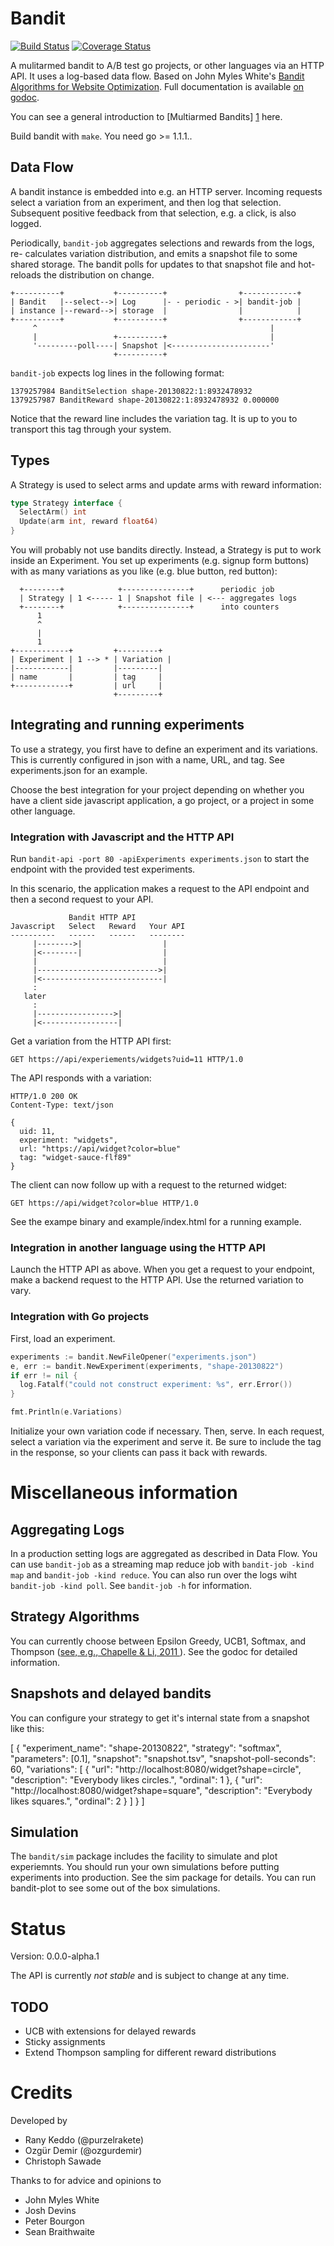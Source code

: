 # Bandit

[![Build Status](https://travis-ci.org/purzelrakete/bandit.png?branch=master)](https://travis-ci.org/purzelrakete/bandit)
[![Coverage Status](https://coveralls.io/repos/purzelrakete/bandit/badge.png)](https://coveralls.io/r/purzelrakete/bandit)

A mulitarmed bandit to A/B test go projects, or other languages via an HTTP API.
It uses a log-based data flow.
Based on John Myles White's [Bandit Algorithms for Website Optimization](http://shop.oreilly.com/product/0636920027393.do).
Full documentation is available [on godoc](http://godoc.org/github.com/purzelrakete/bandit).

You can see a general introduction to [Multiarmed Bandits] [1] here.

Build bandit with `make`. You need go >= 1.1.1..

## Data Flow

A bandit instance is embedded into e.g. an HTTP server. Incoming requests select
a variation from an experiment, and then log that selection. Subsequent positive
feedback from that selection, e.g. a click, is also logged.

Periodically, `bandit-job` aggregates selections and rewards from the logs, re-
calculates variation distribution, and emits a snapshot file to some  shared
storage. The bandit polls for updates to that snapshot file and hot-reloads the
distribution on change.

```
+----------+           +----------+                +------------+
| Bandit   |--select-->| Log      |- - periodic - >| bandit-job |
| instance |--reward-->| storage  |                |            |
+----------+           +----------+                +------------+
     ^                                                    |
     |                 +----------+                       |
     '---------poll----| Snapshot |<----------------------'
                       +----------+
```

`bandit-job` expects log lines in the following format:

```
1379257984 BanditSelection shape-20130822:1:8932478932
1379257987 BanditReward shape-20130822:1:8932478932 0.000000
```

Notice that the reward line includes the variation tag. It is up to you to
transport this tag through your system.

## Types

A Strategy is used to select arms and update arms with reward information:

```go
type Strategy interface {
  SelectArm() int
  Update(arm int, reward float64)
}
```

You will probably not use bandits directly. Instead, a Strategy is put to work
inside an Experiment. You set up experiments (e.g. signup form buttons) with as
many variations as you like (e.g. blue button, red button):

```
  +--------+            +---------------+      periodic job
  | Strategy | 1 <----- 1 | Snapshot file | <--- aggregates logs
  +--------+            +---------------+      into counters
      1
      ^
      |
      1
+------------+         +---------+
| Experiment | 1 --> * | Variation |
|------------|         |---------|
| name       |         | tag     |
+------------+         | url     |
                       +---------+
```

## Integrating and running experiments

To use a strategy, you first have to define an experiment and its variations. This
is currently configured in json with a name, URL, and tag. See
experiments.json for an example.

Choose the best integration for your project depending on whether you have
a client side javascript application, a go project, or a project in some other
language.

### Integration with Javascript and the HTTP API

Run `bandit-api -port 80 -apiExperiments experiments.json` to start the
endpoint with the provided test experiments.

In this scenario, the application makes a request to the API endpoint and
then a second request to your API.

```
             Bandit HTTP API
Javascript   Select   Reward   Your API
----------   ------   ------   --------
     |-------->|                  |
     |<--------|                  |
     |                            |
     |--------------------------->|
     |<---------------------------|
     :
   later
     :
     |----------------->|
     |<-----------------|
```

Get a variation from the HTTP API first:

    GET https://api/experiements/widgets?uid=11 HTTP/1.0

The API responds with a variation:

    HTTP/1.0 200 OK
    Content-Type: text/json

    {
      uid: 11,
      experiment: "widgets",
      url: "https://api/widget?color=blue"
      tag: "widget-sauce-flf89"
    }

The client can now follow up with a request to the returned widget:

    GET https://api/widget?color=blue HTTP/1.0

See the exampe binary and example/index.html for a running example.

### Integration in another language using the HTTP API

Launch the HTTP API as above. When you get a request to your endpoint, make
a backend request to the HTTP API. Use the returned variation to vary.

### Integration with Go projects

First, load an experiment.

```go
experiments := bandit.NewFileOpener("experiments.json")
e, err := bandit.NewExperiment(experiments, "shape-20130822")
if err != nil {
  log.Fatalf("could not construct experiment: %s", err.Error())
}

fmt.Println(e.Variations)
```

Initialize your own variation code if necessary. Then, serve. In each request,
select a variation via the experiment and serve it. Be sure to include the tag
in the response, so your clients can pass it back with rewards.

# Miscellaneous information

## Aggregating Logs

In a production setting logs are aggregated as described in Data Flow. You
can use `bandit-job` as a streaming map reduce job with `bandit-job -kind map`
and `bandit-job -kind reduce`. You can also run over the logs wiht `bandit-job
-kind poll`. See `bandit-job -h` for information.

## Strategy Algorithms

You can currently choose between Epsilon Greedy, UCB1, Softmax, and Thompson ([see, e.g., Chapelle & Li, 2011 ](http://books.nips.cc/papers/files/nips24/NIPS2011_1232.pdf)). See the
godoc for detailed information.

## Snapshots and delayed bandits

You can configure your strategy to get it's internal state from a snapshot like
this:

[
  {
    "experiment_name": "shape-20130822",
    "strategy": "softmax",
    "parameters": [0.1],
    "snapshot": "snapshot.tsv",
    "snapshot-poll-seconds": 60,
    "variations": [
      {
        "url": "http://localhost:8080/widget?shape=circle",
        "description": "Everybody likes circles.",
        "ordinal": 1
      },
      {
        "url": "http://localhost:8080/widget?shape=square",
        "description": "Everybody likes squares.",
        "ordinal": 2
      }
    ]
  }
]

## Simulation

The `bandit/sim` package includes the facility to simulate and plot
experiemnts. You should run your own simulations before putting experiments
into production. See the sim package for details. You can run bandit-plot
to see some out of the box simulations.

# Status

Version: 0.0.0-alpha.1

The API is currently *not stable* and is subject to change at any time.

## TODO

- UCB with extensions for delayed rewards
- Sticky assignments
- Extend Thompson sampling for different reward distributions

# Credits

Developed by

- Rany Keddo (@purzelrakete)
- Ozgür Demir (@ozgurdemir)
- Christoph Sawade

Thanks to for advice and opinions to

- John Myles White
- Josh Devins
- Peter Bourgon
- Sean Braithwaite

[1]: http://goo.gl/wQkSga "Multiarmed Bandits"
[2]: http://dl.acm.org/citation.cfm?id=1677012 "Explore/Exploit Schemes for Web Content Optimzation"
